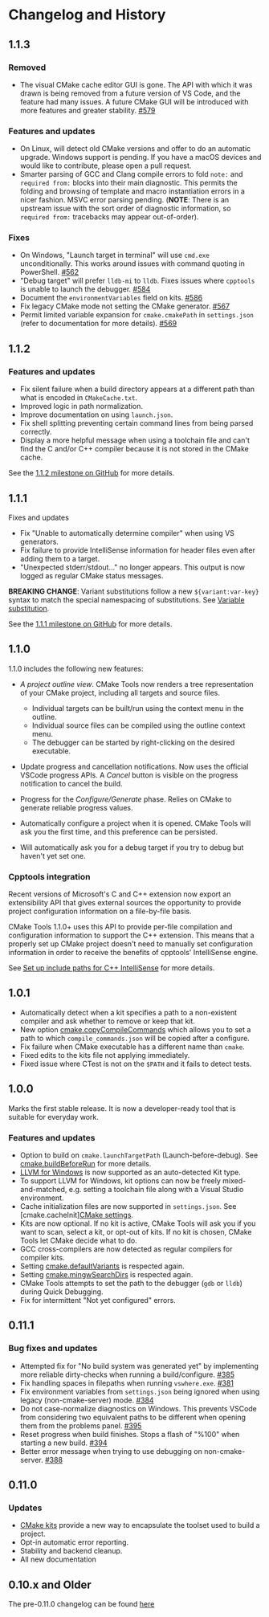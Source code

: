 # Changelog and History

## 1.1.3

### Removed

- The visual CMake cache editor GUI is gone. The API with which it was drawn is
  being removed from a future version of VS Code, and the feature had many
  issues. A future CMake GUI will be introduced with more features and greater
  stability.
  [#579](https://github.com/vector-of-bool/vscode-cmake-tools/issues/579)

### Features and updates

- On Linux, will detect old CMake versions and offer to do an automatic
  upgrade. Windows support is pending. If you have a macOS devices and would
  like to contribute, please open a pull request.
- Smarter parsing of GCC and Clang compile errors to fold `note:` and
  `required from:` blocks into their main diagnostic. This permits the
  folding and browsing of template and macro instantiation errors in a nicer
  fashion. MSVC error parsing pending. (**NOTE**: There is an upstream issue
  with the sort order of diagnostic information, so `required from:`
  tracebacks may appear out-of-order).

### Fixes

- On Windows, "Launch target in terminal" will use `cmd.exe` unconditionally.
  This works around issues with command quoting in PowerShell.
  [#562](https://github.com/vector-of-bool/vscode-cmake-tools/issues/562)
- "Debug target" will prefer `lldb-mi` to `lldb`. Fixes issues where `cpptools` is unable to launch the debugger.
  [#584](https://github.com/vector-of-bool/vscode-cmake-tools/issues/584)
- Document the `environmentVariables` field on kits.
  [#586](https://github.com/vector-of-bool/vscode-cmake-tools/issues/568)
- Fix legacy CMake mode not setting the CMake generator.
  [#567](https://github.com/vector-of-bool/vscode-cmake-tools/issues/567)
- Permit limited variable expansion for `cmake.cmakePath` in `settings.json`
  (refer to documentation for more details).
  [#569](https://github.com/vector-of-bool/vscode-cmake-tools/issues/569)

## 1.1.2

### Features and updates

- Fix silent failure when a build directory appears at a different path than what is encoded in `CMakeCache.txt`.
- Improved logic in path normalization.
- Improve documentation on using `launch.json`.
- Fix shell splitting preventing certain command lines from being parsed correctly.
- Display a more helpful message when using a toolchain file and can't find the C and/or C++ compiler because it is not stored in the CMake cache.

See the [1.1.2 milestone on GitHub](https://github.com/vector-of-bool/vscode-cmake-tools/milestone/13?closed=1) for more details.

## 1.1.1

Fixes and updates

- Fix "Unable to automatically determine compiler" when using VS generators.
- Fix failure to provide IntelliSense information for header files even after adding them to a target.
- "Unexpected stderr/stdout..." no longer appears. This output is now logged as regular CMake status messages.

**BREAKING CHANGE**: Variant substitutions follow a new `${variant:var-key}` syntax to match the special namespacing of substitutions. See [Variable substitution](cmake-settings.md#variable-substitution).

See the [1.1.1 milestone on GitHub](https://github.com/vector-of-bool/vscode-cmake-tools/milestone/12?closed=1) for more details.

## 1.1.0

1.1.0 includes the following new features:

- *A project outline view*. CMake Tools now renders a tree representation of your CMake project, including all targets and source files.
  - Individual targets can be built/run using the context menu in the outline.
  - Individual source files can be compiled using the outline context menu.
  - The debugger can be started by right-clicking on the desired executable.

- Update progress and cancellation notifications. Now uses the official VSCode progress APIs. A *Cancel* button is visible on the progress notification to cancel the build.
- Progress for the *Configure/Generate* phase. Relies on CMake to generate reliable progress values.
- Automatically configure a project when it is opened. CMake Tools will ask you the first time, and this preference can be persisted.
- Will automatically ask you for a debug target if you try to debug but haven't yet set one.

### Cpptools integration

Recent versions of Microsoft's C and C++ extension now export an extensibility API that gives external sources the opportunity to provide project configuration information on a file-by-file basis.

CMake Tools 1.1.0+ uses this API to provide per-file compilation and configuration information to support the C++ extension. This means that a properly set up CMake project doesn't need to manually set configuration information in order to receive the benefits of cpptools' IntelliSense engine.

See [Set up include paths for C++ IntelliSense](how-to.md#set-up-include-paths-for-c-intellisense) for more details.

## 1.0.1

- Automatically detect when a kit specifies a path to a non-existent compiler and ask whether to remove or keep that kit.
- New option [cmake.copyCompileCommands](cmake-settings.md#cmake-settings) which allows you to set a path to which
  `compile_commands.json` will be copied after a configure.
- Fix failure when CMake executable has a different name than `cmake`.
- Fixed edits to the kits file not applying immediately.
- Fixed issue where CTest is not on the `$PATH` and it fails to detect tests.

## 1.0.0

Marks the first stable release. It is now a developer-ready tool that is suitable for everyday work.

### Features and updates

- Option to build on `cmake.launchTargetPath` (Launch-before-debug). See [cmake.buildBeforeRun](cmake-settings.md#cmake-settings) for more details.
- [LLVM for Windows](https://llvm.org/builds) is now supported as an auto-detected Kit type.
- To support LLVM for Windows, kit options can now be freely mixed-and-matched, e.g. setting a toolchain file along with a Visual Studio environment.
- Cache initialization files are now supported in `settings.json`. See [cmake.cacheInit][CMake settings](cmake-settings.md#cmake-settings).
- Kits are now optional. If no kit is active, CMake Tools will ask you if you want to scan, select a kit, or opt-out of kits. If no kit is chosen, CMake Tools let CMake decide what to do.
- GCC cross-compilers are now detected as regular compilers for compiler kits.
- Setting [cmake.defaultVariants](cmake-settings.md#cmake-settings) is respected again.
- Setting [cmake.mingwSearchDirs](cmake-settings.md#cmake-settings) is respected again.
- CMake Tools attempts to set the path to the debugger (`gdb` or `lldb`) during Quick Debugging.
- Fix for intermittent "Not yet configured" errors.

## 0.11.1

### Bug fixes and updates

- Attempted fix for "No build system was generated yet" by implementing more reliable dirty-checks when running a build/configure.
  [#385](https://github.com/vector-of-bool/vscode-cmake-tools/issues/385)
- Fix handling spaces in filepaths when running `vswhere.exe`.
  [#381](https://github.com/vector-of-bool/vscode-cmake-tools/pull/381)
- Fix environment variables from `settings.json` being ignored when using legacy (non-cmake-server) mode.
  [#384](https://github.com/vector-of-bool/vscode-cmake-tools/issues/384)
- Do not case-normalize diagnostics on Windows. This prevents VSCode from considering two equivalent paths to be different when opening them from the problems panel.
  [#395](https://github.com/vector-of-bool/vscode-cmake-tools/pull/395)
- Reset progress when build finishes. Stops a flash of "%100" when starting a new build.
  [#394](https://github.com/vector-of-bool/vscode-cmake-tools/pull/394)
- Better error message when trying to use debugging on non-cmake-server.
  [#388](https://github.com/vector-of-bool/vscode-cmake-tools/issues/388)

## 0.11.0

### Updates

- [CMake kits](kits.md) provide a new way to encapsulate the toolset used to build a project.
- Opt-in automatic error reporting.
- Stability and backend cleanup.
- All new documentation

## 0.10.x and Older

The pre-0.11.0 changelog can be found [here](https://github.com/vector-of-bool/vscode-cmake-tools/blob/develop/CHANGELOG.pre-0.11.0.md)
